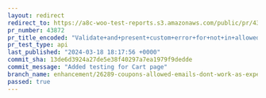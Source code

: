 ```yaml
---
layout: redirect
redirect_to: https://a8c-woo-test-reports.s3.amazonaws.com/public/pr/43872/api/index.html
pr_number: 43872
pr_title_encoded: "Validate+and+present+custom+error+for+not+in+allowed+emails+coupons"
pr_test_type: api
last_published: "2024-03-18 18:17:56 +0000"
commit_sha: 13de6d3924a27de5e38f40297a7ea1979f9dedde
commit_message: "Added testing for Cart page"
branch_name: enhancement/26289-coupons-allowed-emails-dont-work-as-expected
passed: true
---
```

